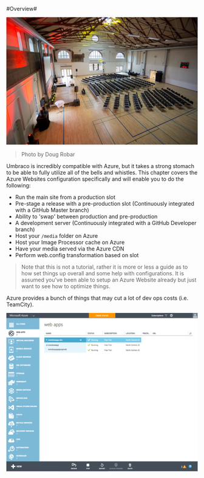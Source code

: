 #Overview#

![14434411872_fd5c69b77c_o.jpg](assets/14434411872_fd5c69b77c_o.jpg)
>Photo by Doug Robar

Umbraco is incredibly compatible with Azure, but it takes a strong stomach to be able to fully utilize all of the bells and whistles.  This chapter covers the Azure Websites configuration specifically and will enable you to do the following:

* Run the main site from a production slot
* Pre-stage a release with a pre-production slot (Continuously integrated with a GitHub Master branch)
* Ability to 'swap' between production and pre-production
* A development server (Continuously integrated with a GitHub Developer branch)
* Host your `/media` folder on Azure
* Host your Image Processor cache on Azure
* Have your media served via the Azure CDN
* Perform web.config transformation based on slot

>Note that this is not a tutorial, rather it is more or less a guide as to how set things up overall and some help with configurations.  It is assumed you've been able to setup an Azure Website already but just want to see how to optimize things.

Azure provides a bunch of things that may cut a lot of dev ops costs (i.e. TeamCity).

![azure.png](assets/azure.png)